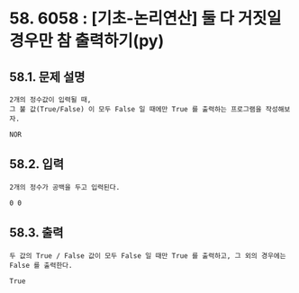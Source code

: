 # 58. 6058 : [기초-논리연산] 둘 다 거짓일 경우만 참 출력하기(py)
## 58.1. 문제 설명
```
2개의 정수값이 입력될 때,
그 불 값(True/False) 이 모두 False 일 때에만 True 를 출력하는 프로그램을 작성해보자.

NOR
```
## 58.2. 입력
```
2개의 정수가 공백을 두고 입력된다.

0 0
```
## 58.3. 출력
```
두 값의 True / False 값이 모두 False 일 때만 True 를 출력하고, 그 외의 경우에는 False 를 출력한다.

True
```
